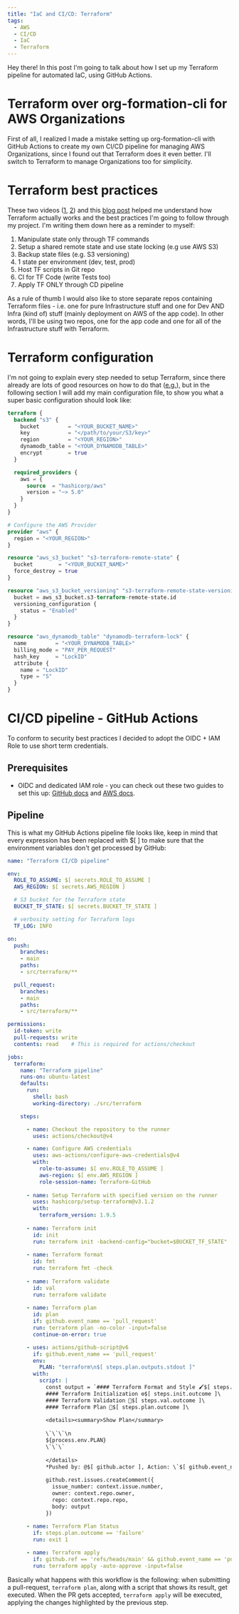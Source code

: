```yaml
---
title: "IaC and CI/CD: Terraform"
tags:
  - AWS
  - CI/CD
  - IaC
  - Terraform
---
```


Hey there! In this post I'm going to talk about how I set up my Terraform pipeline for automated IaC, using GitHub Actions. 

# Terraform over org-formation-cli for AWS Organizations
First of all, I realized I made a mistake setting up org-formation-cli with GitHub Actions to create my own CI/CD pipeline for managing AWS Organizations, since I found out that Terraform does it even better. I'll switch to Terraform to manage Organizations too for simplicity.

# Terraform best practices
These two videos ([1](https://www.youtube.com/watch?v=l5k1ai_GBDE&t=416s), [2](https://www.youtube.com/watch?v=gxPykhPxRW0)) and this [blog post](https://buildkite.com/blog/best-practices-for-terraform-ci-cd) helped me understand how Terraform actually works and the best practices I'm going to follow through my project. I'm writing them down here as a reminder to myself: <br>

1. Manipulate state only through TF commands
2. Setup a shared remote state and use state locking (e.g use AWS S3)
3. Backup state files (e.g. S3 versioning)
4. 1 state per environment (dev, test, prod)
5. Host TF scripts in Git repo
6. CI for TF Code (write Tests too)
7. Apply TF ONLY through CD pipeline

As a rule of thumb I would also like to store separate repos containing Terraform files - i.e. one for pure Infrastructure stuff and one for Dev AND Infra (kind of) stuff (mainly deployment on AWS of the app code). In other words, I'll be using two repos, one for the app code and one for all of the Infrastructure stuff with Terraform. 

# Terraform configuration
I'm not going to explain every step needed to setup Terraform, since there already are lots of good resources on how to do that ([e.g.](https://www.youtube.com/watch?v=7xngnjfIlK4)), but in the following section I will add my main configuration file, to show you what a super basic configuration should look like: 
```tf 
terraform {
  backend "s3" {
    bucket         = "<YOUR_BUCKET_NAME>"
    key            = "</path/to/your/S3/key>"
    region         = "<YOUR_REGION>"
    dynamodb_table = "<YOUR_DYNAMODB_TABLE>"
    encrypt        = true
  }

  required_providers {
    aws = {
      source  = "hashicorp/aws"
      version = "~> 5.0"
    }
  }
}

# Configure the AWS Provider
provider "aws" {
  region = "<YOUR_REGION>"
}

resource "aws_s3_bucket" "s3-terraform-remote-state" {
  bucket        = "<YOUR_BUCKET_NAME>"
  force_destroy = true
}

resource "aws_s3_bucket_versioning" "s3-terraform-remote-state-versioning" {
  bucket = aws_s3_bucket.s3-terraform-remote-state.id
  versioning_configuration {
    status = "Enabled"
  }
}

resource "aws_dynamodb_table" "dynamodb-terraform-lock" {
  name         = "<YOUR_DYNAMODB_TABLE>"
  billing_mode = "PAY_PER_REQUEST"
  hash_key     = "LockID"
  attribute {
    name = "LockID"
    type = "S"
  }
}
```

# CI/CD pipeline - GitHub Actions
To conform to security best practices I decided to adopt the OIDC + IAM Role to use short term credentials.

## Prerequisites
- OIDC and dedicated IAM role - you can check out these two guides to set this up: [GitHub docs](https://docs.github.com/en/actions/security-for-github-actions/security-hardening-your-deployments/configuring-openid-connect-in-amazon-web-services) and [AWS docs](https://docs.aws.amazon.com/IAM/latest/UserGuide/id_roles_create_for-idp_oidc.html#idp_oidc_Create_GitHub). 

## Pipeline 
This is what my GitHub Actions pipeline file looks like, keep in mind that every expression has been replaced with $[  ] to make sure that the environment variables don't get processed by GitHub: 

```yaml
name: "Terraform CI/CD pipeline"

env:
  ROLE_TO_ASSUME: $[ secrets.ROLE_TO_ASSUME ] 
  AWS_REGION: $[ secrets.AWS_REGION ] 

  # S3 bucket for the Terraform state
  BUCKET_TF_STATE: $[ secrets.BUCKET_TF_STATE ] 

  # verbosity setting for Terraform logs
  TF_LOG: INFO

on:
  push:
    branches:
    - main
    paths:
    - src/terraform/**

  pull_request:
    branches:
    - main
    paths:
    - src/terraform/**

permissions:
  id-token: write
  pull-requests: write
  contents: read    # This is required for actions/checkout

jobs:
  terraform:
    name: "Terraform pipeline"
    runs-on: ubuntu-latest    
    defaults:
      run:
        shell: bash
        working-directory: ./src/terraform

    steps:

      - name: Checkout the repository to the runner 
        uses: actions/checkout@v4

      - name: Configure AWS credentials
        uses: aws-actions/configure-aws-credentials@v4
        with:
          role-to-assume: $[ env.ROLE_TO_ASSUME ]
          aws-region: $[ env.AWS_REGION ]
          role-session-name: Terraform-GitHub
      
      - name: Setup Terraform with specified version on the runner
        uses: hashicorp/setup-terraform@v3.1.2
        with:
          terraform_version: 1.9.5
      
      - name: Terraform init
        id: init
        run: terraform init -backend-config="bucket=$BUCKET_TF_STATE"
      
      - name: Terraform format
        id: fmt
        run: terraform fmt -check
    
      - name: Terraform validate
        id: val
        run: terraform validate
      
      - name: Terraform plan
        id: plan
        if: github.event_name == 'pull_request'
        run: terraform plan -no-color -input=false
        continue-on-error: true

      - uses: actions/github-script@v6
        if: github.event_name == 'pull_request'
        env:
          PLAN: "terraform\n$[ steps.plan.outputs.stdout ]"
        with:
          script: |
            const output = `#### Terraform Format and Style 🖌$[ steps.fmt.outcome ]\
            #### Terraform Initialization ⚙️$[ steps.init.outcome ]\
            #### Terraform Validation 🤖$[ steps.val.outcome ]\
            #### Terraform Plan 📖$[ steps.plan.outcome ]\
  
            <details><summary>Show Plan</summary>
  
            \`\`\`\n
            ${process.env.PLAN}
            \`\`\`
  
            </details>
            *Pushed by: @$[ github.actor ], Action: \`$[ github.event_name ]\`*`;
  
            github.rest.issues.createComment({
              issue_number: context.issue.number,
              owner: context.repo.owner,
              repo: context.repo.repo,
              body: output
            })
      
      - name: Terraform Plan Status
        if: steps.plan.outcome == 'failure'
        run: exit 1

      - name: Terraform apply
        if: github.ref == 'refs/heads/main' && github.event_name == 'push'
        run: terraform apply -auto-approve -input=false

```
Basically what happens with this workflow is the following: when submitting a pull-request, ```terraform plan```, along with a script that shows its result, get executed. When the PR gets accepted, ```terraform apply``` will be executed, applying the changes highlighted by the previous step. 
